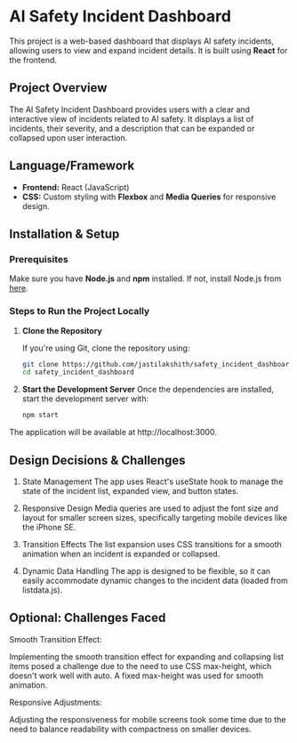 # AI Safety Incident Dashboard

This project is a web-based dashboard that displays AI safety incidents, allowing users to view and expand incident details. It is built using **React** for the frontend.

## Project Overview

The AI Safety Incident Dashboard provides users with a clear and interactive view of incidents related to AI safety. It displays a list of incidents, their severity, and a description that can be expanded or collapsed upon user interaction.

## Language/Framework

- **Frontend:** React (JavaScript)
- **CSS:** Custom styling with **Flexbox** and **Media Queries** for responsive design.

## Installation & Setup

### Prerequisites

Make sure you have **Node.js** and **npm** installed. If not, install Node.js from [here](https://nodejs.org/).

### Steps to Run the Project Locally

1. **Clone the Repository**

   If you're using Git, clone the repository using:

   ```bash
   git clone https://github.com/jastilakshith/safety_incident_dashboard
   cd safety_incident_dashboard
2. **Start the Development Server**
   Once the dependencies are installed, start the development server with:
   ```bash
   npm start
The application will be available at http://localhost:3000.

## Design Decisions & Challenges
1. State Management
The app uses React's useState hook to manage the state of the incident list, expanded view, and button states.

2. Responsive Design
Media queries are used to adjust the font size and layout for smaller screen sizes, specifically targeting mobile devices like the iPhone SE.

3. Transition Effects
The list expansion uses CSS transitions for a smooth animation when an incident is expanded or collapsed.

4. Dynamic Data Handling
The app is designed to be flexible, so it can easily accommodate dynamic changes to the incident data (loaded from listdata.js).

## Optional: Challenges Faced
Smooth Transition Effect:

Implementing the smooth transition effect for expanding and collapsing list items posed a challenge due to the need to use CSS max-height, which doesn't work well with auto. A fixed max-height was used for smooth animation.

Responsive Adjustments:

Adjusting the responsiveness for mobile screens took some time due to the need to balance readability with compactness on smaller devices.
